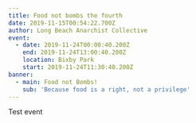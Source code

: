 ```yaml
---
title: Food not bombs the fourth
date: 2019-11-15T00:54:22.700Z
author: Long Beach Anarchist Collective
event:
  - date: 2019-11-24T00:00:40.200Z
    end: 2019-11-24T13:00:40.200Z
    location: Bixby Park
    start: 2019-11-24T11:30:40.200Z
banner:
  - main: Food not Bombs!
    sub: 'Because food is a right, not a privilege'
---
```

Test event
